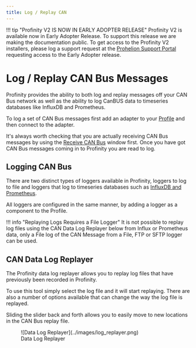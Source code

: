 ```yaml
---
title: Log / Replay CAN
---
```


!!! tip "Profinity V2 IS NOW IN EARLY ADOPTER RELEASE"
    Profinity V2 is available now in Early Adopter Release.  To support this release we are making the documentation public.  To get access to the Profinity V2 installers, please log a support request at the [Prohelion Support Portal](https://prohelion.atlassian.net/servicedesk/customer/portals) requesting access to the Early Adopter release.

# Log / Replay CAN Bus Messages

Profinity provides the ability to both log and replay messages off your CAN Bus network as well as the ability to log CanBUS data to timeseries databases like InfluxDB and Prometheus.  

To log a set of CAN Bus messages first add an adapter to your [Profile](../Getting_Started/Profiles.md) and then connect to the adapter.  

It's always worth checking that you are actually receiving CAN Bus messages by using the [Receive CAN Bus](Send_Receive_CAN_Bus_Messages.md#receive-can-packets) window first.  Once you have got CAN Bus messages coming in to Profinity you are read to log.

## Logging CAN Bus

There are two distinct types of loggers available in Profinity, loggers to log to file and loggers that log to timeseries databases such as [InfluxDB and Prometheus](../Components/Loggers/InfluxDB_Prometheus_Logger.md).

All loggers are configured in the same manner, by adding a logger as a component to the Profile.

!!! info "Replaying Logs Requires a File Logger"
    It is not possible to replay log files using the CAN Data Log Replayer below from Influx or Prometheus data, only a File log of the CAN Message from a File, FTP or SFTP logger can be used.

## CAN Data Log Replayer

The Profinity data log replayer allows you to replay log files that have previously been recorded in Profinity.

To use this tool simply select the log file and it will start replaying.  There are also a number of options available that can change the way the log file is replayed.

Sliding the slider back and forth allows you to easily move to new locations in the CAN Bus replay file.

<figure markdown>
![Data Log Replayer](../images/log_replayer.png)
<figcaption>Data Log Replayer</figcaption>
</figure>